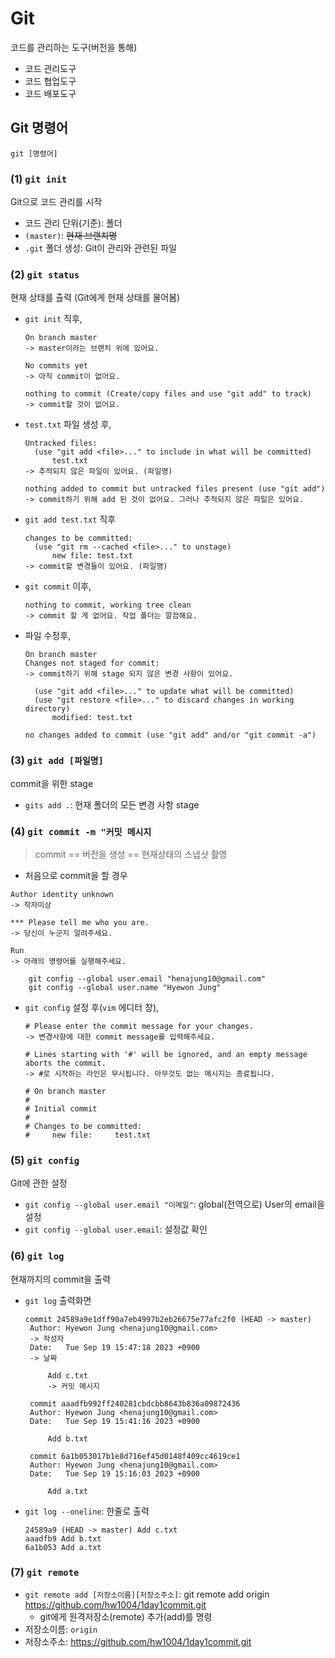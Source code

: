 # Git
코드를 관리하는 도구(버전을 통해)
- 코드 관리도구
- 코드 협업도구
- 코드 배포도구

## Git 명령어
`git [명령어]`
### (1) `git init`
Git으로 코드 관리를 시작
- 코드 관리 단위(기준): 폴더
- `(master)`: ~~현재 브랜치명~~
- `.git` 폴더 생성: Git이 관리와 관련된 파일

### (2) `git status`
현재 상태를 출력 (Git에게 현재 상태를 물어봄)
- `git init` 직후,
  ```
  On branch master
  -> master이라는 브랜치 위에 있어요.

  No commits yet
  -> 아직 commit이 없어요.

  nothing to commit (Create/copy files and use "git add" to track)
  -> commit할 것이 없어요.
  ```

- `test.txt` 파일 생성 후,
  ```
  Untracked files:
    (use "git add <file>..." to include in what will be committed)
        test.txt
  -> 추적되지 않은 파일이 있어요. (파일명)

  nothing added to commit but untracked files present (use "git add")
  -> commit하기 위해 add 된 것이 없어요. 그러나 추적되지 않은 파일은 있어요.
  ```

- `git add test.txt` 직후
  ```
  changes to be committed:
    (use "git rm --cached <file>..." to unstage)
        new file: test.txt
  -> commit할 변경들이 있어요. (파일명)
  ```

- `git commit` 이후,
  ```
  nothing to commit, working tree clean
  -> commit 할 게 없어요. 작업 폴더는 깔끔해요.
  ```

- 파일 수정후,
  ```
  On branch master
  Changes not staged for commit:
  -> commit하기 위해 stage 되지 않은 변경 사항이 있어요.

    (use "git add <file>..." to update what will be committed)
    (use "git restore <file>..." to discard changes in working directory)
        modified: test.txt
  
  no changes added to commit (use "git add" and/or "git commit -a")
  ```

### (3) `git add [파일명]`
commit을 위한 stage
- `gits add .`: 현재 폴더의 모든 변경 사항 stage

### (4) `git commit -m "커밋 메시지`
> commit == 버전을 생성 == 현재상태의 스냅샷 촬영
- 처음으로 commit을 할 경우

```
Author identity unknown
-> 작자미상

*** Please tell me who you are.
-> 당신이 누군지 알려주세요.

Run
-> 아래의 명령어를 실행해주세요.

    git config --global user.email "henajung10@gmail.com"
    git config --global user.name "Hyewon Jung"
```

- `git config` 설정 후(`vim` 에디터 창),
  ```
  # Please enter the commit message for your changes.
  -> 변경사항에 대한 commit message를 입력해주세요.

  # Lines starting with '#' will be ignored, and an empty message aborts the commit.
  -> #로 시작하는 라인은 무시됩니다. 아무것도 없는 메시지는 종료됩니다.

  # On branch master
  #
  # Initial commit
  #
  # Changes to be committed:
  #     new file:     test.txt
  ```

### (5) `git config`
Git에 관한 설정
- `git config --global user.email "이메일"`: global(전역으로) User의 email을 설정
- `git config --global user.email`: 설정값 확인


### (6) `git log`
현재까지의 commit을 출력
- `git log` 출력화면
  ```
  commit 24589a9e1dff90a7eb4997b2eb26675e77afc2f0 (HEAD -> master)
   Author: Hyewon Jung <henajung10@gmail.com>  
   -> 작성자
   Date:   Tue Sep 19 15:47:18 2023 +0900
   -> 날짜

       Add c.txt
       -> 커밋 메시지

   commit aaadfb992ff240281cbdcbb8643b836a09872436
   Author: Hyewon Jung <henajung10@gmail.com>
   Date:   Tue Sep 19 15:41:16 2023 +0900

       Add b.txt

   commit 6a1b053017b1e8d716ef45d0148f409cc4619ce1
   Author: Hyewon Jung <henajung10@gmail.com>
   Date:   Tue Sep 19 15:16:03 2023 +0900

       Add a.txt
  ```

- `git log --oneline`: 한줄로 출력
  ```
  24589a9 (HEAD -> master) Add c.txt
  aaadfb9 Add b.txt
  6a1b053 Add a.txt
  ```

### (7) `git remote`
- `git remote add [저장소이름][저장소주소]`: git remote add origin https://github.com/hw1004/1day1commit.git
  - git에게 원격저장소(remote) 추가(add)를 명령
- 저장소이름: `origin`
- 저장소주소: https://github.com/hw1004/1day1commit.git 